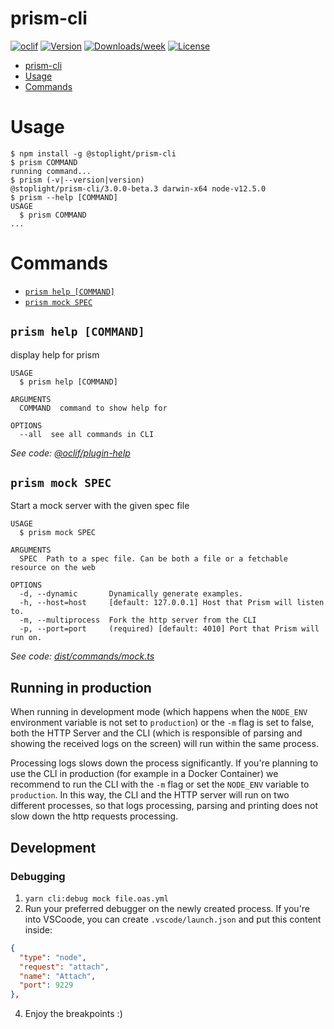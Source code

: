 # prism-cli

[![oclif](https://img.shields.io/badge/cli-oclif-brightgreen.svg)](https://oclif.io)
[![Version](https://img.shields.io/npm/v/prism-cli.svg)](https://npmjs.org/package/@stoplight/prism-cli)
[![Downloads/week](https://img.shields.io/npm/dw/prism-cli.svg)](https://npmjs.org/package/@stoplight/prism-cli)
[![License](https://img.shields.io/npm/l/prism-cli.svg)](https://github.com/stoplightio/prism/blob/master/package.json)

<!-- toc -->
* [prism-cli](#prism-cli)
* [Usage](#usage)
* [Commands](#commands)
<!-- tocstop -->

# Usage

<!-- usage -->
```sh-session
$ npm install -g @stoplight/prism-cli
$ prism COMMAND
running command...
$ prism (-v|--version|version)
@stoplight/prism-cli/3.0.0-beta.3 darwin-x64 node-v12.5.0
$ prism --help [COMMAND]
USAGE
  $ prism COMMAND
...
```
<!-- usagestop -->

# Commands

<!-- commands -->
* [`prism help [COMMAND]`](#prism-help-command)
* [`prism mock SPEC`](#prism-mock-spec)

## `prism help [COMMAND]`

display help for prism

```
USAGE
  $ prism help [COMMAND]

ARGUMENTS
  COMMAND  command to show help for

OPTIONS
  --all  see all commands in CLI
```

_See code: [@oclif/plugin-help](https://github.com/oclif/plugin-help/blob/v2.2.0/src/commands/help.ts)_

## `prism mock SPEC`

Start a mock server with the given spec file

```
USAGE
  $ prism mock SPEC

ARGUMENTS
  SPEC  Path to a spec file. Can be both a file or a fetchable resource on the web

OPTIONS
  -d, --dynamic       Dynamically generate examples.
  -h, --host=host     [default: 127.0.0.1] Host that Prism will listen to.
  -m, --multiprocess  Fork the http server from the CLI
  -p, --port=port     (required) [default: 4010] Port that Prism will run on.
```

_See code: [dist/commands/mock.ts](https://github.com/stoplightio/prism/blob/v3.0.0-beta.3/dist/commands/mock.ts)_
<!-- commandsstop -->

## Running in production

When running in development mode (which happens when the `NODE_ENV` environment variable is not set to `production`) or the `-m` flag is set to false, both the HTTP Server and the CLI (which is responsible of parsing and showing the received logs on the screen) will run within the same process.

Processing logs slows down the process significantly. If you're planning to use the CLI in production (for example in a Docker Container) we recommend to run the CLI with the `-m` flag or set the `NODE_ENV` variable to `production`. In this way, the CLI and the HTTP server will run on two different processes, so that logs processing, parsing and printing does not slow down the http requests processing.

## Development

### Debugging

1. `yarn cli:debug mock file.oas.yml`
2. Run your preferred debugger on the newly created process. If you're into VSCoode, you can create `.vscode/launch.json` and put this content inside:

```json
{
  "type": "node",
  "request": "attach",
  "name": "Attach",
  "port": 9229
},
```

4. Enjoy the breakpoints :)
